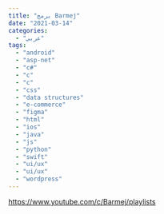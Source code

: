 ```yaml
---
title: "برمج Barmej"
date: "2021-03-14"
categories:
  - "عربي"
tags:
  - "android"
  - "asp-net"
  - "c#"
  - "c"
  - "c"
  - "css"
  - "data structures"
  - "e-commerce"
  - "figma"
  - "html"
  - "ios"
  - "java"
  - "js"
  - "python"
  - "swift"
  - "ui/ux"
  - "ui/ux"
  - "wordpress"
---
```


https://www.youtube.com/c/Barmej/playlists
